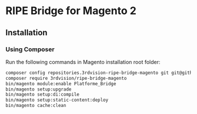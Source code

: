 # RIPE Bridge for Magento 2

## Installation

### Using Composer

Run the following commands in Magento installation root folder:

```bash
composer config repositories.3rdvision-ripe-bridge-magento git git@github.com:3rdvision/ripe-bridge-magento.git
composer require 3rdvision/ripe-bridge-magento
bin/magento module:enable Platforme_Bridge
bin/magento setup:upgrade
bin/magento setup:di:compile
bin/magento setup:static-content:deploy
bin/magento cache:clean
```
